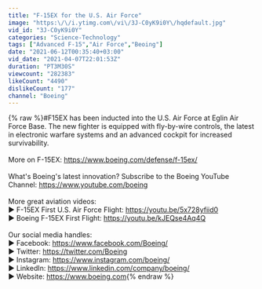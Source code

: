 ```yaml
---
title: "F-15EX for the U.S. Air Force"
image: "https:\/\/i.ytimg.com\/vi\/3J-C0yK9i0Y\/hqdefault.jpg"
vid_id: "3J-C0yK9i0Y"
categories: "Science-Technology"
tags: ["Advanced F-15","Air Force","Beoing"]
date: "2021-06-12T00:35:40+03:00"
vid_date: "2021-04-07T22:01:53Z"
duration: "PT3M30S"
viewcount: "282383"
likeCount: "4490"
dislikeCount: "177"
channel: "Boeing"
---
```

{% raw %}#F15EX has been inducted into the U.S. Air Force at Eglin Air Force Base. The new fighter is equipped with fly-by-wire controls, the latest in electronic warfare systems and an advanced cockpit for increased survivability.   <br /><br />More on F-15EX: <a rel="nofollow" target="blank" href="https://www.boeing.com/defense/f-15ex/​">https://www.boeing.com/defense/f-15ex/​</a><br /><br />What's Boeing's latest innovation? Subscribe to the Boeing YouTube Channel: <a rel="nofollow" target="blank" href="https://www.youtube.com/boeing​">https://www.youtube.com/boeing​</a><br /><br />More great aviation videos: <br />► F-15EX First U.S. Air Force Flight: <a rel="nofollow" target="blank" href="https://youtu.be/5x728yfiid0">https://youtu.be/5x728yfiid0</a> ​<br />► Boeing F-15EX First Flight: <a rel="nofollow" target="blank" href="https://youtu.be/kJEQse4Aq4Q">https://youtu.be/kJEQse4Aq4Q</a><br /><br />Our social media handles: <br />► Facebook: <a rel="nofollow" target="blank" href="https://www.facebook.com/Boeing/​">https://www.facebook.com/Boeing/​</a> <br />► Twitter: <a rel="nofollow" target="blank" href="https://twitter.com/Boeing​">https://twitter.com/Boeing​</a> <br />► Instagram: <a rel="nofollow" target="blank" href="https://www.instagram.com/boeing/​">https://www.instagram.com/boeing/​</a> <br />► LinkedIn: <a rel="nofollow" target="blank" href="https://www.linkedin.com/company/boeing/​">https://www.linkedin.com/company/boeing/​</a> <br />► Website: <a rel="nofollow" target="blank" href="https://www.boeing.com">https://www.boeing.com</a>{% endraw %}
